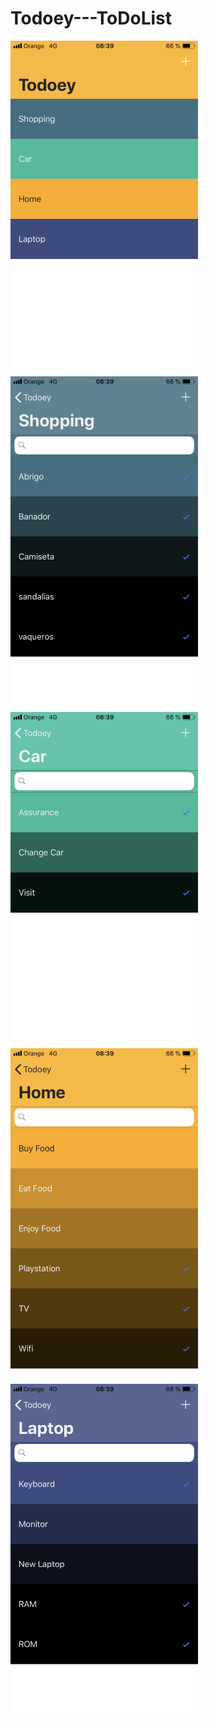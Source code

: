 # Todoey---ToDoList

<img src="https://github.com/YassineDaoudi/Todoey---ToDoList/blob/master/IMG_0084.png" width="300"> <img src="https://github.com/YassineDaoudi/Todoey---ToDoList/blob/master/IMG_0085.png" width="300">
<img src="https://github.com/YassineDaoudi/Todoey---ToDoList/blob/master/IMG_0086.png" width="300"> 
<img src="https://github.com/YassineDaoudi/Todoey---ToDoList/blob/master/IMG_0087.png" width="300">
<img src="https://github.com/YassineDaoudi/Todoey---ToDoList/blob/master/IMG_0088.png" width="300">
